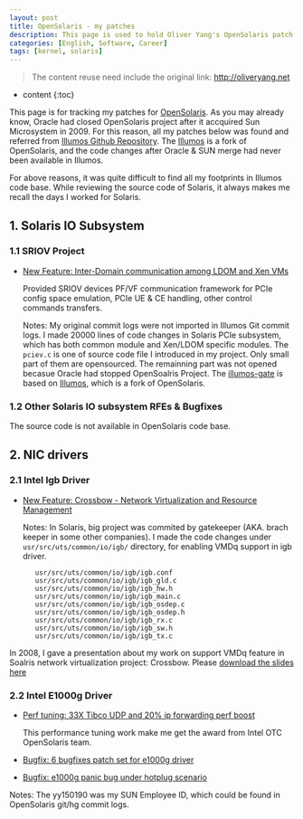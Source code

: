 ```yaml
---
layout: post
title: OpenSolaris - my patches
description: This page is used to hold Oliver Yang's OpenSolaris patch while he was working for SUN & Oracle.
categories: [English, Software, Career]
tags: [kernel, solaris]
---
```


>The content reuse need include the original link: <http://oliveryang.net>

* content
{:toc}

This page is for tracking my patches for [OpenSolaris](https://en.wikipedia.org/wiki/OpenSolaris). As you may already know,
Oracle had closed OpenSolaris project after it accquired Sun Microsystem in 2009.
For this reason, all my patches below was found and referred from [Illumos Github Repository](https://github.com/illumos/illumos-gate).
The [Illumos](https://en.wikipedia.org/wiki/Illumos) is a fork of OpenSolaris, and the code changes after Oracle & SUN merge had never been available in Illumos.

For above reasons, it was quite difficult to find all my footprints in Illumos code base. While reviewing the source code of Solaris, it always makes me recall the days I worked for Solaris.

## 1. Solaris IO Subsystem

### 1.1 SRIOV Project

- [New Feature: Inter-Domain communication among LDOM and Xen VMs](https://github.com/illumos/illumos-gate/blob/master/usr/src/uts/common/io/pciex/pciev.c)

  Provided SRIOV devices PF/VF communication framework for PCIe config space emulation, PCIe UE & CE handling, other control commands transfers.

  Notes: My original commit logs were not imported in Illumos Git commit logs. I made 20000 lines of code changes in Solaris PCIe subsystem, which has both common module and Xen/LDOM specific modules.
         The `pciev.c` is one of source code file I introduced in my project. Only small part of them are opensourced. The remainning part was not opened becasue Oracle had stopped OpenSoalris Project.
         The [illumos-gate](https://github.com/illumos/illumos-gate) is based on [Illumos](https://en.wikipedia.org/wiki/Illumos), which is a fork of OpenSolaris.

### 1.2 Other Solaris IO subsystem RFEs & Bugfixes

The source code is not available in OpenSolaris code base.

## 2. NIC drivers


### 2.1 Intel Igb Driver

- [New Feature: Crossbow - Network Virtualization and Resource Management](https://github.com/illumos/illumos-gate/commit/da14cebe459d3275048785f25bd869cb09b5307f#diff-b862097351c2d196880a3750bbe1ccc0)

  Notes: In Solaris, big project was commited by gatekeeper (AKA. brach keeper in some other companies).
         I made the code changes under `usr/src/uts/common/io/igb/` directory, for enabling VMDq support in igb driver.

		 usr/src/uts/common/io/igb/igb.conf
		 usr/src/uts/common/io/igb/igb_gld.c
		 usr/src/uts/common/io/igb/igb_hw.h
		 usr/src/uts/common/io/igb/igb_main.c
		 usr/src/uts/common/io/igb/igb_osdep.c
		 usr/src/uts/common/io/igb/igb_osdep.h
		 usr/src/uts/common/io/igb/igb_rx.c
		 usr/src/uts/common/io/igb/igb_sw.h
		 usr/src/uts/common/io/igb/igb_tx.c

In 2008, I gave a presentation about my work on support VMDq feature in Soalris network virtualization project: Crossbow.
Please [download the slides here](https://github.com/yangoliver/mydoc/raw/master/share/nic_drivers_in_crossbow-v1.0.pdf)

### 2.2 Intel E1000g Driver

- [Perf tuning: 33X Tibco UDP and 20% ip forwarding perf boost](https://github.com/illumos/illumos-gate/commit/47b7744cbea59975a6b583125b7ed1ff2ac45313)

  This performance tuning work make me get the award from Intel OTC OpenSolaris team.

- [Bugfix: 6 bugfixes patch set for e1000g driver](https://github.com/illumos/illumos-gate/commit/4914a7d0d1ee59f8cc21b19bfd7979cb65681eac#diff-97109b3a307f7f937f934a7e517b0650)
- [Bugfix: e1000g panic bug under hotplug scenario](https://github.com/illumos/illumos-gate/commit/ea6b684a18957883cb91b3d22a9d989f986e5a32#diff-97109b3a307f7f937f934a7e517b0650)

Notes: The yy150190 was my SUN Employee ID, which could be found in OpenSolaris git/hg commit logs.
